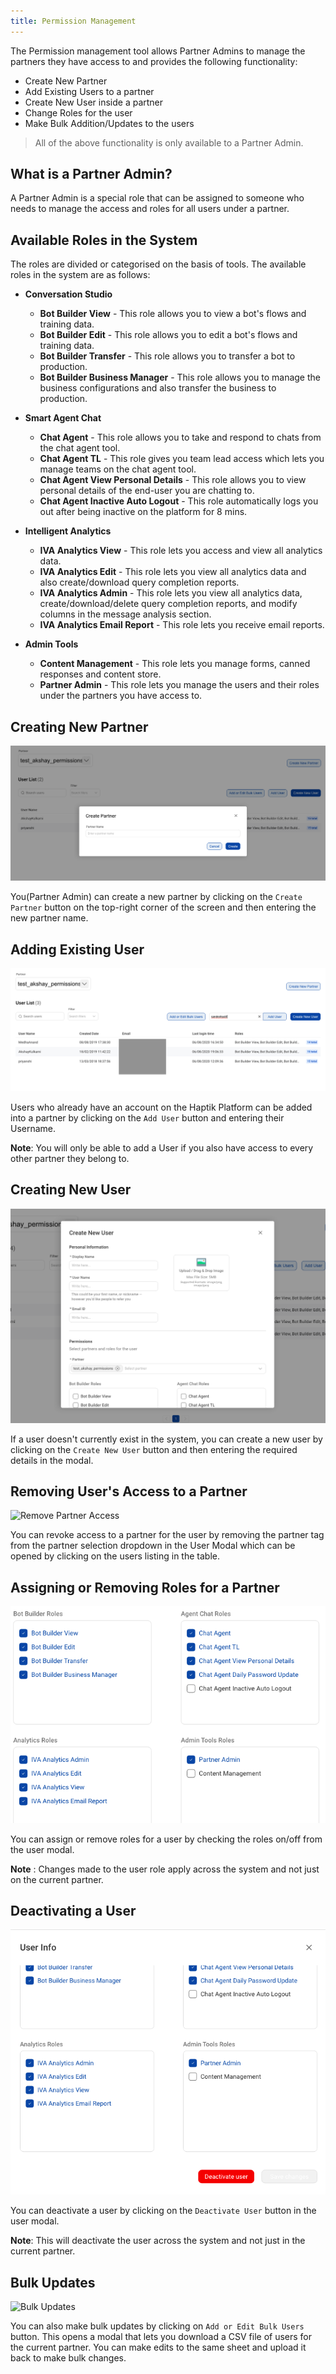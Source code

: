 ```yaml
---
title: Permission Management
---
```


The Permission management tool allows Partner Admins to manage the partners they have access to and provides the following functionality:

* Create New Partner
* Add Existing Users to a partner
* Create New User inside a partner
* Change Roles for the user
* Make Bulk Addition/Updates to the users

> All of the above functionality is only available to a Partner Admin.

## What is a Partner Admin?
A Partner Admin is a special role that can be assigned to someone who needs to manage the access and roles for all users under a partner.

## Available Roles in the System
The roles are divided or categorised on the basis of tools. The available roles in the system are as follows:

* **Conversation Studio**

    * **Bot Builder View** -  This role allows you to view a bot's flows and training data.
    * **Bot Builder Edit** - This role allows you to edit a bot's flows and training data.
    * **Bot Builder Transfer** - This role allows you to transfer a bot to production.
    * **Bot Builder Business Manager** - This role allows you to manage the business configurations and also transfer the business to production.

* **Smart Agent Chat**

    * **Chat Agent** - This role allows you to take and respond to chats from the chat agent tool.
    * **Chat Agent TL** - This role gives you team lead access which lets you manage teams on the chat agent tool.
    * **Chat Agent View Personal Details** - This role allows you to view personal details of the end-user you are chatting to.
    * **Chat Agent Inactive Auto Logout** - This role automatically logs you out after being inactive on the platform for 8 mins.

* **Intelligent Analytics**

    * **IVA Analytics View** - This role lets you access and view all analytics data.
    * **IVA Analytics Edit** - This role lets you view all analytics data and also create/download query completion reports.
    * **IVA Analytics Admin** - This role lets you view all analytics data, create/download/delete query completion reports, and modify columns in the message analysis section.
    * **IVA Analytics Email Report** - This role lets you receive email reports.

* **Admin Tools**

    * **Content Management** - This role lets you manage forms, canned responses and content store.
    * **Partner Admin** - This role lets you manage the users and their roles under the partners you have access to.   


## Creating New Partner
![Create Partner](assets/permission-create-partner.png)

You(Partner Admin) can create a new partner by clicking on the `Create Partner` button on the top-right corner of the screen and then entering the new partner name.

## Adding Existing User
![Add User](assets/permission-add-user.png)

Users who already have an account on the Haptik Platform can be added into a partner by clicking on the `Add User` button and entering their Username. 

**Note**: You will only be able to add a User if you also have access to every other partner they belong to.

## Creating New User
![Create User](assets/permission-create-user.png)

If a user doesn't currently exist in the system, you can create a new user by clicking on the `Create New User` button and then entering the required details in the modal.

## Removing User's Access to a Partner
![Remove Partner Access](assets/permission-remove-partner-access.gif)

You can revoke access to a partner for the user by removing the partner tag from the partner selection dropdown in the User Modal which can be opened by clicking on the users listing in the table.

## Assigning or Removing Roles for a Partner
![Assign Roles](assets/permission-assign-roles.png)

You can assign or remove roles for a user by checking the roles on/off from the user modal.

**Note** : Changes made to the user role apply across the system and not just on the current partner.

## Deactivating a User
![Deactivate User](assets/permission-deactivate-user.png)

You can deactivate a user by clicking on the `Deactivate User` button in the user modal. 

**Note**: This will deactivate the user across the system and not just in the current partner.

## Bulk Updates
![Bulk Updates](assets/permission_bulk_update.gif)

You can also make bulk updates by clicking on `Add or Edit Bulk Users` button. This opens a modal that lets you download a CSV file of users for the current partner. You can make edits to the same sheet and upload it back to make bulk changes.
